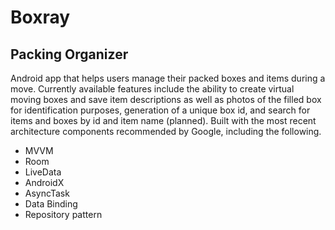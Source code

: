 # Boxray
## Packing Organizer

Android app that helps users manage their packed boxes and items during a move. Currently available features include the ability to create virtual moving boxes and save item descriptions as well as photos of the filled box for identification purposes, generation of a unique box id, and search for items and boxes by id and item name (planned). Built with the most recent architecture components recommended by Google, including the following.

- MVVM
- Room
- LiveData
- AndroidX
- AsyncTask
- Data Binding
- Repository pattern
